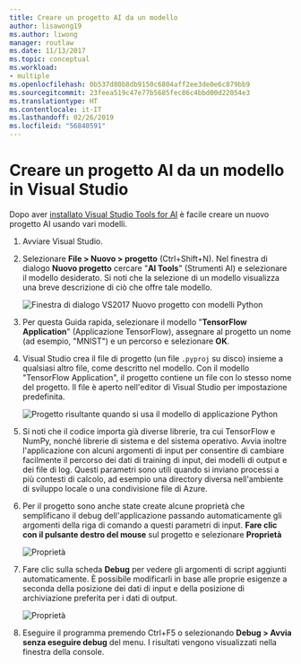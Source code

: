 ```yaml
---
title: Creare un progetto AI da un modello
author: lisawong19
ms.author: liwong
manager: routlaw
ms.date: 11/13/2017
ms.topic: conceptual
ms.workload:
- multiple
ms.openlocfilehash: 0b537d80b8db9150c6804aff2ee3de0e6c879bb9
ms.sourcegitcommit: 23feea519c47e77b5685fec86c4bbd00d22054e3
ms.translationtype: HT
ms.contentlocale: it-IT
ms.lasthandoff: 02/26/2019
ms.locfileid: "56840591"
---
```

# <a name="create-an-ai-project-from-a-template-in-visual-studio"></a>Creare un progetto AI da un modello in Visual Studio

Dopo aver [installato Visual Studio Tools for AI](installation.md) è facile creare un nuovo progetto AI usando vari modelli.

1. Avviare Visual Studio.

2. Selezionare **File > Nuovo > progetto** (Ctrl+Shift+N). Nel finestra di dialogo **Nuovo progetto** cercare "**AI Tools**" (Strumenti AI) e selezionare il modello desiderato. Si noti che la selezione di un modello visualizza una breve descrizione di ciò che offre tale modello.

    ![Finestra di dialogo VS2017 Nuovo progetto con modelli Python](media/create-project/new-ai-project.png)

3. Per questa Guida rapida, selezionare il modello "**TensorFlow Application**" (Applicazione TensorFlow), assegnare al progetto un nome (ad esempio, "MNIST") e un percorso e selezionare **OK**.

4. Visual Studio crea il file di progetto (un file `.pyproj` su disco) insieme a qualsiasi altro file, come descritto nel modello. Con il modello "TensorFlow Application", il progetto contiene un file con lo stesso nome del progetto. Il file è aperto nell'editor di Visual Studio per impostazione predefinita.

    ![Progetto risultante quando si usa il modello di applicazione Python](media/create-project/new-tensorflowapp.png)

5. Si noti che il codice importa già diverse librerie, tra cui TensorFlow e NumPy, nonché librerie di sistema e del sistema operativo. Avvia inoltre l'applicazione con alcuni argomenti di input per consentire di cambiare facilmente il percorso dei dati di training di input, dei modelli di output e dei file di log. Questi parametri sono utili quando si inviano processi a più contesti di calcolo, ad esempio una directory diversa nell'ambiente di sviluppo locale o una condivisione file di Azure.

6. Per il progetto sono anche state create alcune proprietà che semplificano il debug dell'applicazione passando automaticamente gli argomenti della riga di comando a questi parametri di input. **Fare clic con il pulsante destro del mouse** sul progetto e selezionare **Proprietà**

    ![Proprietà](media/create-project/project-properties.png)

7. Fare clic sulla scheda **Debug** per vedere gli argomenti di script aggiunti automaticamente. È possibile modificarli in base alle proprie esigenze a seconda della posizione dei dati di input e della posizione di archiviazione preferita per i dati di output.

    ![Proprietà](media/create-project//project-properties_1.png)

8. Eseguire il programma premendo Ctrl+F5 o selezionando **Debug > Avvia senza eseguire debug** del menu. I risultati vengono visualizzati nella finestra della console.
